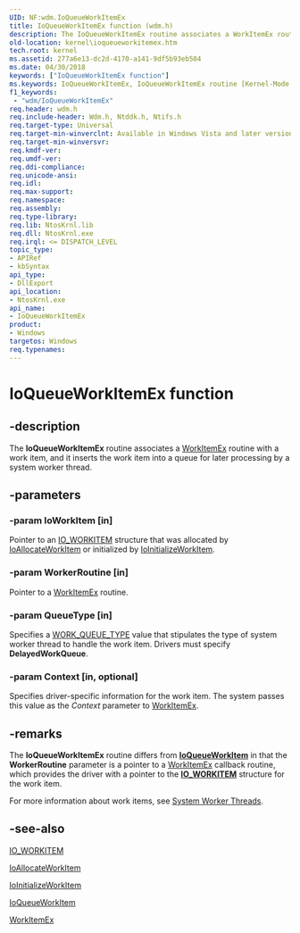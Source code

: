 ```yaml
---
UID: NF:wdm.IoQueueWorkItemEx
title: IoQueueWorkItemEx function (wdm.h)
description: The IoQueueWorkItemEx routine associates a WorkItemEx routine with a work item, and it inserts the work item into a queue for later processing by a system worker thread.
old-location: kernel\ioqueueworkitemex.htm
tech.root: kernel
ms.assetid: 277a6e13-dc2d-4170-a141-9df5b93eb504
ms.date: 04/30/2018
keywords: ["IoQueueWorkItemEx function"]
ms.keywords: IoQueueWorkItemEx, IoQueueWorkItemEx routine [Kernel-Mode Driver Architecture], k104_e14fae9d-5b8c-4683-8226-8694de253b64.xml, kernel.ioqueueworkitemex, wdm/IoQueueWorkItemEx
f1_keywords:
 - "wdm/IoQueueWorkItemEx"
req.header: wdm.h
req.include-header: Wdm.h, Ntddk.h, Ntifs.h
req.target-type: Universal
req.target-min-winverclnt: Available in Windows Vista and later versions of Windows.
req.target-min-winversvr: 
req.kmdf-ver: 
req.umdf-ver: 
req.ddi-compliance: 
req.unicode-ansi: 
req.idl: 
req.max-support: 
req.namespace: 
req.assembly: 
req.type-library: 
req.lib: NtosKrnl.lib
req.dll: NtosKrnl.exe
req.irql: <= DISPATCH_LEVEL
topic_type:
- APIRef
- kbSyntax
api_type:
- DllExport
api_location:
- NtosKrnl.exe
api_name:
- IoQueueWorkItemEx
product:
- Windows
targetos: Windows
req.typenames: 
---
```


# IoQueueWorkItemEx function


## -description


The <b>IoQueueWorkItemEx</b> routine associates a <a href="https://docs.microsoft.com/windows-hardware/drivers/ddi/wdm/nc-wdm-io_workitem_routine_ex">WorkItemEx</a> routine with a work item, and it inserts the work item into a queue for later processing by a system worker thread.


## -parameters




### -param IoWorkItem [in]

Pointer to an <a href="https://docs.microsoft.com/windows-hardware/drivers/kernel/eprocess">IO_WORKITEM</a> structure that was allocated by <a href="https://docs.microsoft.com/windows-hardware/drivers/ddi/wdm/nf-wdm-ioallocateworkitem">IoAllocateWorkItem</a> or initialized by <a href="https://docs.microsoft.com/windows-hardware/drivers/ddi/wdm/nf-wdm-ioinitializeworkitem">IoInitializeWorkItem</a>. 


### -param WorkerRoutine [in]

Pointer to a <a href="https://docs.microsoft.com/windows-hardware/drivers/ddi/wdm/nc-wdm-io_workitem_routine_ex">WorkItemEx</a> routine. 


### -param QueueType [in]

Specifies a <a href="https://docs.microsoft.com/windows-hardware/drivers/ddi/wdm/ne-wdm-_work_queue_type">WORK_QUEUE_TYPE</a> value that stipulates the type of system worker thread to handle the work item. Drivers must specify <b>DelayedWorkQueue</b>.


### -param Context [in, optional]

Specifies driver-specific information for the work item. The system passes this value as the <i>Context</i> parameter to <a href="https://docs.microsoft.com/windows-hardware/drivers/ddi/wdm/nc-wdm-io_workitem_routine_ex">WorkItemEx</a>.


## -remarks

The **IoQueueWorkItemEx** routine differs from [**IoQueueWorkItem**](https://docs.microsoft.com/windows-hardware/drivers/ddi/wdm/nf-wdm-ioqueueworkitem) in that the **WorkerRoutine** parameter is a pointer to a <a href="https://docs.microsoft.com/windows-hardware/drivers/ddi/wdm/nc-wdm-io_workitem_routine_ex">WorkItemEx</a> callback routine, which provides the driver with a pointer to the [**IO_WORKITEM**](https://docs.microsoft.com/windows-hardware/drivers/kernel/eprocess) structure for the work item.

For more information about work items, see <a href="https://docs.microsoft.com/windows-hardware/drivers/kernel/system-worker-threads">System Worker Threads</a>.




## -see-also




<a href="https://docs.microsoft.com/windows-hardware/drivers/kernel/eprocess">IO_WORKITEM</a>



<a href="https://docs.microsoft.com/windows-hardware/drivers/ddi/wdm/nf-wdm-ioallocateworkitem">IoAllocateWorkItem</a>



<a href="https://docs.microsoft.com/windows-hardware/drivers/ddi/wdm/nf-wdm-ioinitializeworkitem">IoInitializeWorkItem</a>



<a href="https://docs.microsoft.com/windows-hardware/drivers/ddi/wdm/nf-wdm-ioqueueworkitem">IoQueueWorkItem</a>



<a href="https://docs.microsoft.com/windows-hardware/drivers/ddi/wdm/nc-wdm-io_workitem_routine_ex">WorkItemEx</a>
 

 

